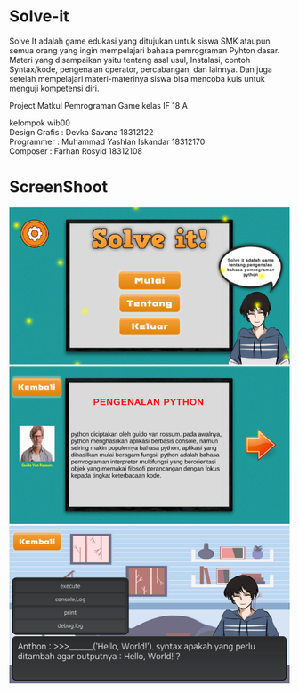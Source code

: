 # Solve-it
Solve It adalah game edukasi yang ditujukan untuk siswa SMK ataupun semua orang yang ingin mempelajari bahasa pemrograman Pyhton dasar. Materi yang disampaikan yaitu tentang asal usul, Instalasi, contoh Syntax/kode, pengenalan operator, percabangan, dan lainnya. Dan juga setelah mempelajari materi-materinya siswa bisa mencoba kuis untuk menguji kompetensi diri.</br>

Project Matkul Pemrograman Game kelas IF 18 A</br>

kelompok wib00 </br>
Design Grafis : Devka Savana 18312122 </br>
Programmer    : Muhammad Yashlan Iskandar 18312170 </br>
Composer      : Farhan Rosyid 18312108 </br>

# ScreenShoot
![](ss/Screenshot_1.png)
![](ss/Screenshot_2.png)
![](ss/Screenshot_3.png)
